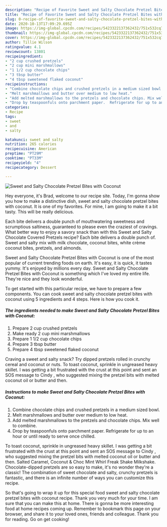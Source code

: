```yaml
---
description: "Recipe of Favorite Sweet and Salty Chocolate Pretzel Bites with Coconut"
title: "Recipe of Favorite Sweet and Salty Chocolate Pretzel Bites with Coconut"
slug: 0-recipe-of-favorite-sweet-and-salty-chocolate-pretzel-bites-with-coconut
date: 2020-10-13T17:09:29.695Z
image: https://img-global.cpcdn.com/recipes/5423322137362432/751x532cq70/sweet-and-salty-chocolate-pretzel-bites-with-coconut-recipe-main-photo.jpg
thumbnail: https://img-global.cpcdn.com/recipes/5423322137362432/751x532cq70/sweet-and-salty-chocolate-pretzel-bites-with-coconut-recipe-main-photo.jpg
cover: https://img-global.cpcdn.com/recipes/5423322137362432/751x532cq70/sweet-and-salty-chocolate-pretzel-bites-with-coconut-recipe-main-photo.jpg
author: Tillie Wilson
ratingvalue: 4.1
reviewcount: 13801
recipeingredient:
- "2 cup crushed pretzels"
- "2 cup mini marshmallows"
- "1 1/2 cup chocolate chips"
- "3 tbsp butter"
- "4 tbsp sweetened flaked coconut"
recipeinstructions:
- "Combine chocolate chips and crushed pretzels in a medium sized bowl."
- "Melt marshmallows and butter over medium to low heat."
- "Add melted marshmallows to the pretzels and chocolate chips. Mix well to combine."
- "Drop by teaspoonfuls onto parchment paper.  Refrigerate for up to an hour or until ready to serve once chilled."
categories:
- Recipe
tags:
- sweet
- and
- salty

katakunci: sweet and salty 
nutrition: 265 calories
recipecuisine: American
preptime: "PT29M"
cooktime: "PT33M"
recipeyield: "4"
recipecategory: Dessert

---
```



![Sweet and Salty Chocolate Pretzel Bites with Coconut](https://img-global.cpcdn.com/recipes/5423322137362432/751x532cq70/sweet-and-salty-chocolate-pretzel-bites-with-coconut-recipe-main-photo.jpg)

Hey everyone, it's Brad, welcome to our recipe site. Today, I'm gonna show you how to make a distinctive dish, sweet and salty chocolate pretzel bites with coconut. It is one of my favorites. For mine, I am going to make it a bit tasty. This will be really delicious.

Each bite delivers a double punch of mouthwatering sweetness and scrumptious saltiness, guaranteed to please even the craziest of cravings. What better way to enjoy a savory snack than with this Sweet and Salty Chocolate Covered Pretzels recipe? Each bite delivers a double punch of. Sweet and salty mix with milk chocolate, coconut bites, white crème coconut bites, pretzels, and almonds.

Sweet and Salty Chocolate Pretzel Bites with Coconut is one of the most popular of current trending foods on earth. It's easy, it is quick, it tastes yummy. It's enjoyed by millions every day. Sweet and Salty Chocolate Pretzel Bites with Coconut is something which I've loved my entire life. They're nice and they look wonderful.


To get started with this particular recipe, we have to prepare a few components. You can cook sweet and salty chocolate pretzel bites with coconut using 5 ingredients and 4 steps. Here is how you cook it.

<!--inarticleads1-->

##### The ingredients needed to make Sweet and Salty Chocolate Pretzel Bites with Coconut:

1. Prepare 2 cup crushed pretzels
1. Make ready 2 cup mini marshmallows
1. Prepare 1 1/2 cup chocolate chips
1. Prepare 3 tbsp butter
1. Prepare 4 tbsp sweetened flaked coconut


Craving a sweet and salty snack? Try dipped pretzels rolled in crunchy cereal and coconut or nuts. To toast coconut, sprinkle in ungreased heavy skillet. I was getting a bit frustrated with the crust at this point and sent an SOS message to Cindy , who suggested mixing the pretzel bits with melted coconut oil or butter and then. 

<!--inarticleads2-->

##### Instructions to make Sweet and Salty Chocolate Pretzel Bites with Coconut:

1. Combine chocolate chips and crushed pretzels in a medium sized bowl.
1. Melt marshmallows and butter over medium to low heat.
1. Add melted marshmallows to the pretzels and chocolate chips. Mix well to combine.
1. Drop by teaspoonfuls onto parchment paper.  Refrigerate for up to an hour or until ready to serve once chilled.


To toast coconut, sprinkle in ungreased heavy skillet. I was getting a bit frustrated with the crust at this point and sent an SOS message to Cindy , who suggested mixing the pretzel bits with melted coconut oil or butter and then. Salted Caramel, Coconut &amp; Choc Mint Whirl Freak Shake Milkshake. Chocolate-dipped pretzels are so easy to make, it&#39;s no wonder they&#39;re a classic! The combination of sweet chocolate and salty, crunchy pretzels is fantastic, and there is an infinite number of ways you can customize this recipe. 

So that's going to wrap it up for this special food sweet and salty chocolate pretzel bites with coconut recipe. Thank you very much for your time. I am sure that you can make this at home. There is gonna be more interesting food at home recipes coming up. Remember to bookmark this page on your browser, and share it to your loved ones, friends and colleague. Thank you for reading. Go on get cooking!
